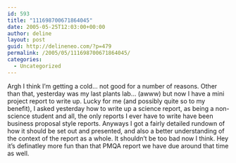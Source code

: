 ```yaml
---
id: 593
title: "111698700671864045"
date: 2005-05-25T12:03:00+00:00
author: deline
layout: post
guid: http://delineneo.com/?p=479
permalink: /2005/05/111698700671864045/
categories:
  - Uncategorized
---
```

Argh I think I&#8217;m getting a cold&#8230; not good for a number of reasons. Other than that, yesterday was my last plants lab&#8230; (awww) but now I have a mini project report to write up. Lucky for me (and possibly quite so to my benefit), I asked yesterday how to write up a science report, as being a non-science student and all, the only reports I ever have to write have been business proposal style reports. Anyways I got a fairly detailed rundown of how it should be set out and presented, and also a better understanding of the context of the report as a whole. It shouldn&#8217;t be too bad now I think. Hey it&#8217;s definatley more fun than that PMQA report we have due around that time as well.
